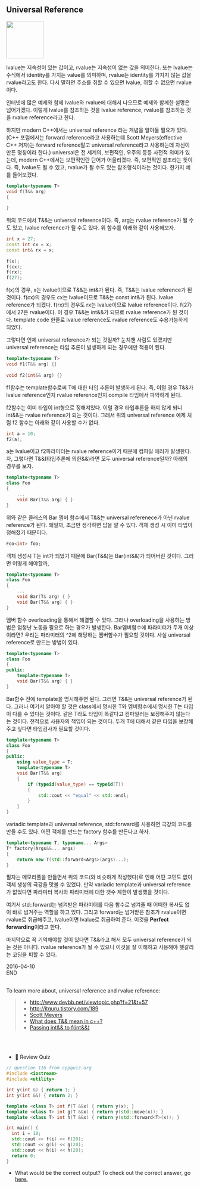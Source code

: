 ## Universal Reference

<img src="http://static.tumblr.com/f7d551f573e8f94213536d8a0ceb1881/wqrjyce/yNRmq27fy/tumblr_static_tumblr_static_ayanami_rei_neon_genesis_evangelion_desktop_1920x1080_hd-wallpaper-1071766s.jpg" width="100">

<br/>


lvalue는 지속성이 있는 값이고, rvalue는 지속성이 없는 값을 의미한다. 또는 lvalue는 수식에서 identity를 가지는 value를 의미하며, rvalue는 identity를 가지지 않는 값을 rvalue라고도 한다. 다시 말하면 주소를 취할 수 있으면 lvalue, 취할 수 없으면 rvalue이다.

인터넷에 많은 예제와 함께 lvalue와 rvalue에 대해서 나오므로 예제와 함께한 설명은 넘어가겠다. 이렇게 lvalue를 참조하는 것을 lvalue reference, rvalue를 참조하는 것을 rvalue reference라고 한다. 

하지만 modern C++에서는 universal reference 라는 개념을 알아둘 필요가 있다. (C++ 포럼에서는 forward reference라고 사용하는데 Scott Meyers(effective C++ 저자)는 forward reference말고 universal reference라고 사용하는데 자신이 만든 명칭이라 한다.) universal은 전 세계의, 보편적인, 우주의 등등 사전적 의미가 있는데, modern C++에서는 보편적인란 단어가 어울리겠다. 즉, 보편적인 참조라는 뜻이다. 즉, lvalue도 될 수 있고, rvalue가 될 수도 있는 참조형식이라는 것이다. 한가지 예를 들어보겠다.


```c++
template<typename T>
void f(T&& arg)
{
 
}
```

위의 코드에서 T&&는 universal reference이다. 즉, arg는 rvalue reference가 될 수도 있고, lvalue reference가 될 수도 있다. 위 함수를 아래와 같이 사용해보자.

```c++
int x = 27;
const int cx = x;
const int& rx = x;
 
f(x);
f(cx);
f(rx);
f(27);
```

f(x)의 경우, x는 lvalue이므로 T&&는 int&가 된다. 즉, T&&는 lvalue reference가 된 것이다.
f(cx)의 경우도 cx는 lvalue이므로 T&&는 const int&가 된다. lvalue reference가 되겠다.
f(rx)의 경우도 rx는 lvalue이므로 lvalue reference이다.
f(27)에서 27은 rvalue이다. 이 경우 T&&는 int&&가 되므로 rvalue reference가 된 것이다.
template code 한줄로 lvalue reference도 rvalue reference도 수용가능하게 되었다.


그렇다면 언제 universal reference가 되는 것일까? 눈치챈 사람도 있겠지만 universal reference는 타입 추론이 발생하게 되는 경우에만 적용이 된다.

```c++
template<typename T>
void f1(T&& arg) {}
 
void f2(int&& arg) {}
```

f1함수는 template함수로써 T에 대한 타입 추론이 발생하게 된다.  즉, 이럴 경우 T&&가 lvalue reference인지 rvalue reference인지 compile 타임에서 파악하게 된다.

f2함수는 이미 타입이 int형으로 정해져있다. 이럴 경우 타입추론을 하지 않게 되니 int&&는 rvalue reference가 되는 것이다. 그래서 위의 universal reference 예제 처럼 f2 함수는 아래와 같이 사용할 수가 없다.

```c++
int a = 10;
f2(a);
```

a는 lvalue이고 f2파라미터는 rvalue reference이기 때문에 컴파일 에러가 발생한다. 자, 그렇다면 T&&(타입추론에 의한&&)라면 모두 universal reference일까? 아래의 경우를 보자.

```c++
template<typename T>
class Foo
{
    ...
    void Bar(T&& arg) { }
}
```
위와 같은 클래스의 Bar 멤버 함수에서 T&&는 universal referenece가 아닌 rvalue reference가 된다. 왜일까, 조금만 생각하면 답을 알 수 있다. 객체 생성 시 이미 타입이 정해졌기 때문이다.

```c++
Foo<int> foo;
```
객체 생성시 T는 int가 되었기 때문에 Bar(T&&)는 Bar(int&&)가 되어버린 것이다. 그러면 어떻게 해야할까,

```c++
template<typename T>
class Foo
{
    ...
    void Bar(T& arg) { }
    void Bar(T&& arg) { }
}
```
멤버 함수 overloading을 통해서 해결할 수 있다. 그러나 overloading을 사용하는 방법은 엄청난 노동을 필요로 하는 경우가 발생한다. Bar멤버함수에 파라미터가 두개 이상이라면? 우리는 파라미터의 ^2에 해당하는 멤버함수가 필요할 것이다. 사실 universal reference로 만드는 방법이 있다.

```c++
template<typename T>
class Foo
{
public:
    template<typename T>
    void Bar(T&& arg) { }
}
```
Bar함수 전에 template을 명시해주면 된다. 그러면 T&&는 universal reference가 된다. 그러나 여기서 알아야 할 것은 class에서 명시한 T와 멤버함수에서 명시한 T는 타입이 다를 수 있다는 것이다. 같은 T라도 타입이 똑같다고 컴파일러는 보장해주지 않는다는 것이다. 전적으로 사용자의 책임이 되는 것이다. 두개 T에 대해서 같은 타입을 보장해주고 싶다면 타입검사가 필요할 것이다. 
```c++
template<typename T>
class Foo
{
public:
    using value_type = T;
    template<typename T>
    void Bar(T&& arg)
    {
        if (typeid(value_type) == typeid(T))
        {
            std::cout << "equal" << std::endl;
        }
    }
}
```
variadic template과 universal reference, std::forward를 사용하면 극강의 코드를 만들 수도 있다. 어떤 객체를 만드는 factory 함수를 만든다고 하자.

```c++
template<typename T, typename... Args>
T* factory(Args&&... args)
{
    return new T(std::forward<Args>(args)...);
}
```
필자는 메모리풀을 만들면서 위의 코드(와 비슷하게 작성했다)로 인해 어떤 고민도 없이 객체 생성의 극강을 맛볼 수 있었다. 만약 variadic template과 universal reference가 없었다면 파라미터 복사와 파라미터에 대한 갯수 제한이 발생했을 것이다.

여기서 std::forward는 넘겨받은 파라미터를 다음 함수로 넘겨줄 때 어떠한 복사도 없이 바로 넘겨주는 역할을 하고 있다. 그리고 forward는 넘겨받은 참조가 rvalue이면 rvalue로 취급해주고, lvalue이면 lvalue로 취급하여 준다. 이것을 **Perfect forwarding**이라고 한다.

마지막으로 꼭 기억해야할 것이 있다면 T&&라고 해서 모두 universal reference가 되는 것은 아니다. rvalue reference가 될 수 있으니 이것을 잘 이해하고 사용해야 헷갈리는 코딩을 피할 수 있다.

2016-04-10
<br/>
END
<br/>
<br/>


To learn more about, universal reference and rvalue reference:

> * http://www.devbb.net/viewtopic.php?f=21&t=57
> * http://itguru.tistory.com/189
> * [Scott Meyers](https://isocpp.org/blog/2012/11/universal-references-in-c11-scott-meyers)
> * [What does T&& mean in c++?](http://stackoverflow.com/questions/5481539/what-does-t-double-ampersand-mean-in-c11)
> * [Passing int&& to f(int&&)](http://stackoverflow.com/questions/35314093/passing-int-to-fint)


<br/>
<br/>

* :pencil: Review Quiz
```c++
// question 116 from cppquiz.org
#include <iostream>
#include <utility>

int y(int &) { return 1; }
int y(int &&) { return 2; }

template <class T> int f(T &&x) { return y(x); }
template <class T> int g(T &&x) { return y(std::move(x)); }
template <class T> int h(T &&x) { return y(std::forward<T>(x)); }

int main() {
  int i = 10;
  std::cout << f(i) << f(20);
  std::cout << g(i) << g(20);
  std::cout << h(i) << h(20);
  return 0;
}
```
* What would be the correct output? To check out the correct answer, go [here.](http://cppquiz.org/quiz/question/116?result=OK&answer=112212&did_answer=Answer)




